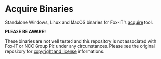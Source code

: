 # Acquire Binaries
Standalone Windows, Linux and MacOS binaries for Fox-IT's [acquire](https://github.com/fox-it/acquire) tool.

**PLEASE BE AWARE!**

These binaries are not well tested and this repository is not associated with Fox-IT or NCC Group Plc under any circumstances. Please see the original repository for [copyright and license](https://github.com/fox-it/acquire#copyright-and-license) informations.
